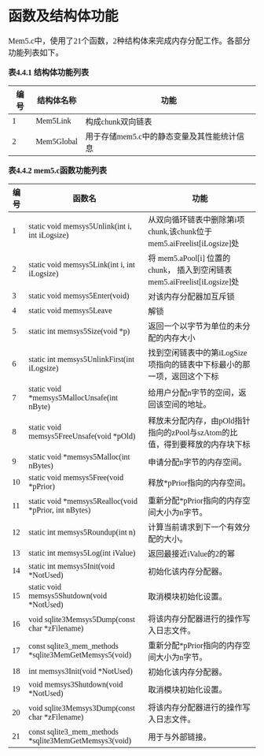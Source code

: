 # 函数及结构体功能
<font face="微软雅黑" size="3px">

 Mem5.c中，使用了21个函数，2种结构体来完成内存分配工作。各部分功能列表如下。

 **表4.4.1 结构体功能列表**

 |编号|结构体名称|功能
| -- | -- | -- |
|1|Mem5Link|构成chunk双向链表
|2|Mem5Global|用于存储mem5.c中的静态变量及其性能统计信息

**表4.4.2 mem5.c函数功能列表**

|编号|函数名|功能
| -- | -- | -- |
|1|static void memsys5Unlink(int i, int iLogsize)|从双向循环链表中删除第i项chunk,该chunk位于mem5.aiFreelist[iLogsize]处
|2|static void memsys5Link(int i, int iLogsize)|将 mem5.aPool[i] 位置的chunk， 插入到空闲链表mem5.aiFreelist[iLogsize]处
|3|static void memsys5Enter(void)|对该内存分配器加互斥锁
|4|static void memsys5Leave|解锁
|5|static int memsys5Size(void *p)|返回一个以字节为单位的未分配的内存大小
|6|static int memsys5UnlinkFirst(int iLogsize)|找到空闲链表中的第iLogSize项指向的链表中下标最小的那一项，返回这个下标
|7|static void *memsys5MallocUnsafe(int nByte)|给用户分配n字节的空间，返回该空间的地址。
|8|static void memsys5FreeUnsafe(void *pOld)|释放未分配内存，由pOld指针指向的zPool与szAtom的比值，得到要释放的内存块下标
|9|static void *memsys5Malloc(int nBytes)|申请分配n字节的内存空间。
|10|static void memsys5Free(void *pPrior)|释放*pPrior指向的内存空间。
|11|static void *memsys5Realloc(void *pPrior, int nBytes)|重新分配*pPrior指向的内存空间大小为n字节。
|12|static int memsys5Roundup(int n)|计算当前请求到下一个有效分配的大小。
|13|static int memsys5Log(int iValue)|返回最接近iValue的2的幂
|14|static int memsys5Init(void *NotUsed)|初始化该内存分配器。
|15|static void memsys5Shutdown(void *NotUsed)|取消模块初始化设置。
|16|void sqlite3Memsys5Dump(const char *zFilename)|将该内存分配器进行的操作写入日志文件。
|17|const sqlite3_mem_methods *sqlite3MemGetMemsys5(void)|重新分配*pPrior指向的内存空间大小为n字节。
|18|int memsys3Init(void *NotUsed)|初始化该内存分配器。
|19|void memsys3Shutdown(void *NotUsed)|取消模块初始化设置。
|20|void sqlite3Memsys3Dump(const char *zFilename)|将该内存分配器进行的操作写入日志文件。
|21|const sqlite3_mem_methods *sqlite3MemGetMemsys3(void)|用于与外部链接。

